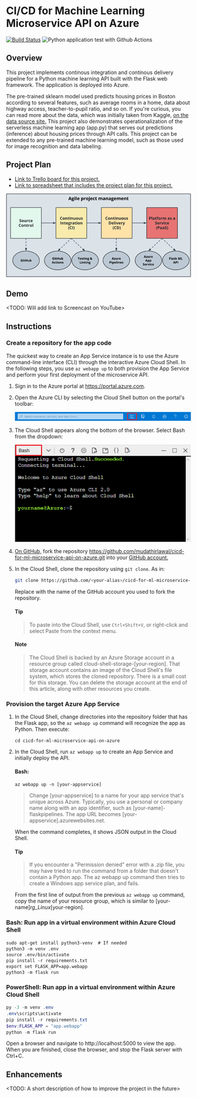 # CI/CD for Machine Learning Microservice API on Azure
[![Build Status](https://dev.azure.com/smartkidshub/ml-microservice-api/_apis/build/status/mudathirlawal.cicd-for-ml-microservice-api-on-azure?branchName=ops)](https://dev.azure.com/smartkidshub/ml-microservice-api/_build/latest?definitionId=1&branchName=ops)
![Python application test with Github Actions](https://github.com/mudathirlawal/cicd-for-ml-microservice-api-on-azure/workflows/Python%20application%20test%20with%20Github%20Actions/badge.svg)

## Overview

This project implements continous integration and continous delivery pipeline 
for a Python machine learning API built with the Flask web framework. The 
application is deployed into Azure.

The pre-trained sklearn model used predicts housing prices in Boston according to 
several features, such as average rooms in a home, data about highway access, 
teacher-to-pupil ratio, and so on. If you're curious, you can read more about the 
data, which was initially taken from Kaggle, [on the data source site.](https://www.kaggle.com/c/boston-housing) 
This project also demonstrates operationalization of the serverless machine learning 
app (app.py) that serves out predictions (inference) about housing prices through API 
calls. This project can be extended to any pre-trained machine learning model, such as 
those used for image recognition and data labeling.

## Project Plan

- [Link to Trello board for this project.](https://trello.com/b/IeN7udTH/ci-cd-for-ml-microservice-api-on-azure)
- [Link to spreadsheet that includes the project plan for this project.](https://docs.google.com/spreadsheets/d/1BEQnOTNx_PSh0zwm3Q15BGol5n4bmwO2J6IBVqrMSo0/edit?usp=sharing)

![alt text](/readme-images/building-a-ci-cd-pipeline.png)

## Demo

<TODO: Will add link to Screencast on YouTube>

## Instructions

### Create a repository for the app code

The quickest way to create an App Service instance is to use the Azure command-line 
interface (CLI) through the interactive Azure Cloud Shell. In the following steps, 
you use `az webapp up` to both provision the App Service and perform your first 
deployment of the microservice API.

1. Sign in to the Azure portal at https://portal.azure.com.
2. Open the Azure CLI by selecting the Cloud Shell button on the portal's toolbar:

   ![alt text](/readme-images/azure-cloud-shell-button.png)

3. The Cloud Shell appears along the bottom of the browser. Select Bash from the dropdown:

   ![alt text](/readme-images/azure-cloud-shell-interface.png)

4. [On GitHub,](https://www.github.com/login) fork the repository https://github.com/mudathirlawal/cicd-for-ml-microservice-api-on-azure.git
into your [GitHub account.](https://www.github.com/login)

5. In the Cloud Shell, clone the repository using `git clone`. As in:

   ```bash
   git clone https://github.com/<your-alias>/cicd-for-ml-microservice-api-on-azure
   ```
   Replace <your-alias> with the name of the GitHub account you used to fork the repository.
   
   #### Tip

   > To paste into the Cloud Shell, use `Ctrl+Shift+V`, or right-click and select Paste from 
   > the context menu.

   #### Note

   > The Cloud Shell is backed by an Azure Storage account in a resource group called 
   > cloud-shell-storage-[your-region]. That storage account contains an image of the 
   > Cloud Shell's file system, which stores the cloned repository. There is a small 
   > cost for this storage. You can delete the storage account at the end of this 
   > article, along with other resources you create.
   
### Provision the target Azure App Service

1. In the Cloud Shell, change directories into the repository folder that has the Flask 
   app, so the `az webapp up` command will recognize the app as Python. Then execute: 
   
   ```shell
   cd cicd-for-ml-microservice-api-on-azure
   ```
   
2. In the Cloud Shell, run `az webapp up` to create an App Service and initially deploy the API.  
   
   #### Bash:

   ```shell
   az webapp up -n [your-appservice]
   ```

   > Change [your-appservice] to a name for your app service that's unique across Azure. 
   > Typically, you use a personal or company name along with an app identifier, such as 
   > [your-name]-flaskpipelines. The app URL becomes [your-appservice].azurewebsites.net.

     When the command completes, it shows JSON output in the Cloud Shell.

   #### Tip

   > If you encounter a "Permission denied" error with a .zip file, you may have tried
   > to run the command from a folder that doesn't contain a Python app. The az webapp 
   > up command then tries to create a Windows app service plan, and fails.

   From the first line of output from the previous `az webapp up` command, copy the name 
   of your resource group, which is similar to [your-name]_rg_Linux_[your-region].

### Bash: Run app in a virtual environment within Azure Cloud Shell

```shell
sudo apt-get install python3-venv  # If needed 
python3 -m venv .env
source .env/bin/activate
pip install -r requirements.txt
export set FLASK_APP=app.webapp
python3 -m flask run
```

### PowerShell: Run app in a virtual environment within Azure Cloud Shell

```PowerShell
py -3 -m venv .env
.env\scripts\activate
pip install -r requirements.txt
$env:FLASK_APP = "app.webapp"
python -m flask run
```

Open a browser and navigate to http://localhost:5000 to view the app. When you are 
finished, close the browser, and stop the Flask server with Ctrl+C.

## Enhancements
<TODO: A short description of how to improve the project in the future>
